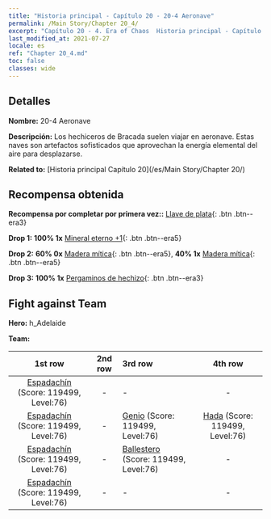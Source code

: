 ```yaml
---
title: "Historia principal - Capítulo 20 - 20-4 Aeronave"
permalink: /Main Story/Chapter 20_4/
excerpt: "Capítulo 20 - 4. Era of Chaos  Historia principal - Capítulo 20_4. 20-4 Aeronave"
last_modified_at: 2021-07-27
locale: es
ref: "Chapter 20_4.md"
toc: false
classes: wide
---
```


## Detalles

 **Nombre:** 20-4 Aeronave

 **Descripción:** Los hechiceros de Bracada suelen viajar en aeronave. Estas naves son artefactos sofisticados que aprovechan la energía elemental del aire para desplazarse.

 **Related to:** [Historia principal Capítulo 20](/es/Main Story/Chapter 20/)

## Recompensa obtenida

 **Recompensa por completar por primera vez::** [Llave de plata](/ItemsES/con_693/){: .btn .btn--era3}

 **Drop 1:** **100% 1x** [Mineral eterno +1](/ItemsES/mat_68/){: .btn .btn--era5}

 **Drop 2:** **60% 0x** [Madera mítica](/ItemsES/mat_62/){: .btn .btn--era5}, **40% 1x** [Madera mítica](/ItemsES/mat_62/){: .btn .btn--era5}

 **Drop 3:** **100% 1x** [Pergaminos de hechizo](/ItemsES/con_694/){: .btn .btn--era3}


## Fight against Team
 **Hero:** h_Adelaide

 **Team:**


  | 1st row | 2nd row | 3rd row | 4th row |
  |:----:|:----:|:----|:----:|
  | [Espadachín](/es/units/Swordsman/) (Score: 119499, Level:76)  | - | - | - |
  | [Espadachín](/es/units/Swordsman/) (Score: 119499, Level:76)  | - | [Genio](/es/units/Genie/) (Score: 119499, Level:76)  | [Hada](/es/units/Sprite/) (Score: 119499, Level:76)  |
  | [Espadachín](/es/units/Swordsman/) (Score: 119499, Level:76)  | - | [Ballestero](/es/units/Marksman/) (Score: 119499, Level:76)  | - |
  | [Espadachín](/es/units/Swordsman/) (Score: 119499, Level:76)  | - | - | - |


